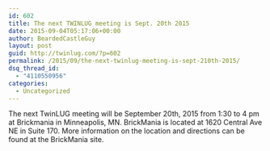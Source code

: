 ```yaml
---
id: 602
title: The next TWINLUG meeting is Sept. 20th 2015
date: 2015-09-04T05:17:06+00:00
author: BeardedCastleGuy
layout: post
guid: http://twinlug.com/?p=602
permalink: /2015/09/the-next-twinlug-meeting-is-sept-210th-2015/
dsq_thread_id:
  - "4110550956"
categories:
  - Uncategorized
---
```

The next TwinLUG meeting will be September 20th, 2015 from 1:30 to 4 pm at Brickmania in Minneapolis, MN. BrickMania is located at 1620 Central Ave NE in Suite 170. More information on the location and directions can be found at the BrickMania site.